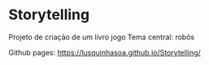 # Storytelling
 Projeto de criação de um livro jogo 
 Tema central: robôs
 
 Github pages: https://lusquinhasoa.github.io/Storytelling/
 
